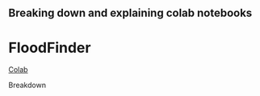 ## Breaking down and explaining colab notebooks
# FloodFinder
[Colab](https://colab.research.google.com/drive/1TlSuYayS8LNyqHiV5POC6rnd5XCmSOK2#scrollTo=Ld3nE_Pcf31J)

Breakdown

